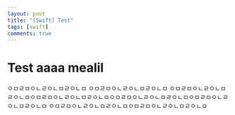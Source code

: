 ```yaml
---
layout: post
title: "[Swift] Test"
tags: [swift]
comments: true
---
```




# Test aaaa mealil 


ㅇㅁㄹㅁㅇㄴㄹㅇㄴㅁㄹㅇㄴㅁ
ㅇㅁㄹㅁㅇㄴㄹㅇㄴㅁㄹㅇㄴㅁ
ㅇㅁㄹㅁㅇㄴㄹㅇㄴㅁㄹㅇㄴㅁㅇㅁㄹㅁㅇㄴㄹㅇㄴㅁㄹㅇㄴㅁㅇㅁㄹㅁㅇㄴㄹㅇㄴㅁㄹㅇㄴㅁㅇㅁㄹㅁㅇㄴㄹㅇㄴㅁㄹㅇㄴㅁ
ㅇㅁㄹㅁㅇㄴㄹㅇㄴㅁㄹㅇㄴㅁㅇㅁㄹㅁㅇㄴㄹㅇㄴㅁㄹㅇㄴㅁ

